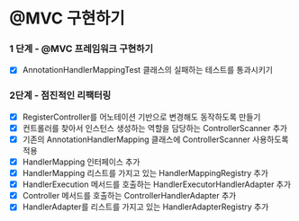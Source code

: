 # @MVC 구현하기

### 1 단계 - @MVC 프레임워크 구현하기

- [x] AnnotationHandlerMappingTest 클래스의 실패하는 테스트를 통과시키기

### 2단계 - 점진적인 리팩터링

- [x] RegisterController를 어노테이션 기반으로 변경해도 동작하도록 만들기
- [x] 컨트롤러를 찾아서 인스턴스 생성하는 역할을 담당하는 ControllerScanner 추가
- [x] 기존의 AnnotationHandlerMapping 클래스에 ControllerScanner 사용하도록 적용
- [x] HandlerMapping 인터페이스 추가
- [x] HandlerMapping 리스트를 가지고 있는 HandlerMappingRegistry 추가
- [x] HandlerExecution 메서드를 호출하는 HandlerExecutorHandlerAdapter 추가
- [x] Controller 메서드를 호출하는 ControllerHandlerAdapter 추가
- [x] HandlerAdapter를 리스트를 가지고 있는 HandlerAdapterRegistry 추가
